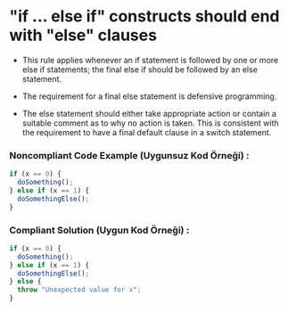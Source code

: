 # "if ... else if" constructs should end with "else" clauses


- This rule applies whenever an if statement is followed by one or more else if statements; the final else if should be followed by an else statement.

- The requirement for a final else statement is defensive programming.

- The else statement should either take appropriate action or contain a suitable comment as to why no action is taken. This is consistent with the requirement to have a final default clause in a switch statement.

### Noncompliant Code Example (Uygunsuz Kod Örneği) :

```javascript
if (x == 0) {
  doSomething();
} else if (x == 1) {
  doSomethingElse();
}
```

### Compliant Solution (Uygun Kod Örneği) :

```javascript
if (x == 0) {
  doSomething();
} else if (x == 1) {
  doSomethingElse();
} else {
  throw "Unexpected value for x";
}
```

